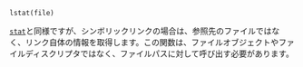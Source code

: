 ```
lstat(file)
```

[`stat`](@ref)と同様ですが、シンボリックリンクの場合は、参照先のファイルではなく、リンク自体の情報を取得します。この関数は、ファイルオブジェクトやファイルディスクリプタではなく、ファイルパスに対して呼び出す必要があります。
